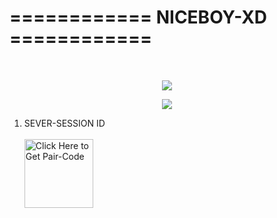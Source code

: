 # ============ NICEBOY-XD ============ 
 <br/>
</div>
<p align="center">
  <img src="https://i.imgur.com/LyHic3i.gif" />
</p>

<p align="center">
  <img src="https://files.catbox.moe/lzl9iq.png" />
</p>

1. SEVER-SESSION ID
   <br/>
   <br/>
<a href="https://nice-boy-pair.onrender.com"><img src="https://img.shields.io/badge/SESSION_ID-blue" alt="Click Here to Get Pair-Code" width="110"></a>  
   
